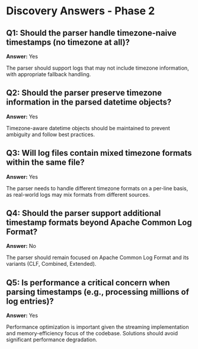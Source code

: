 # Discovery Answers - Phase 2

## Q1: Should the parser handle timezone-naive timestamps (no timezone at all)?
**Answer:** Yes

The parser should support logs that may not include timezone information, with appropriate fallback handling.

## Q2: Should the parser preserve timezone information in the parsed datetime objects?
**Answer:** Yes

Timezone-aware datetime objects should be maintained to prevent ambiguity and follow best practices.

## Q3: Will log files contain mixed timezone formats within the same file?
**Answer:** Yes

The parser needs to handle different timezone formats on a per-line basis, as real-world logs may mix formats from different sources.

## Q4: Should the parser support additional timestamp formats beyond Apache Common Log Format?
**Answer:** No

The parser should remain focused on Apache Common Log Format and its variants (CLF, Combined, Extended).

## Q5: Is performance a critical concern when parsing timestamps (e.g., processing millions of log entries)?
**Answer:** Yes

Performance optimization is important given the streaming implementation and memory-efficiency focus of the codebase. Solutions should avoid significant performance degradation.
